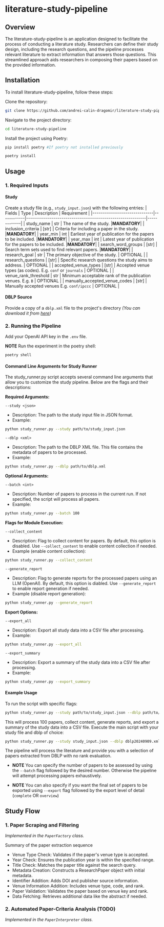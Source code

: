 # literature-study-pipeline
## Overview
The literature-study-pipeline is an application designed to facilitate the process of conducting a literature study. Researchers can define their study design, including the research questions, and the pipeline processes relevant literature to extract information that answers those questions. This streamlined approach aids researchers in composing their papers based on the provided information.

## Installation

To install literature-study-pipeline, follow these steps:

Clone the repository:
```bash
git clone https://github.com/andrei-calin-dragomir/literature-study-pipeline.git
```

Navigate to the project directory:

```bash
cd literature-study-pipeline
```

Install the project using Poetry:
```bash
pip install poetry #If poetry not installed previously
```
```bash
poetry install
```

## Usage
### 1. Required Inputs

#### Study
Create a study file (e.g., `study_input.json`) with the following entries:
| Fields                        | Type       | Description                                                 | Requirement |
|-------------------------------|------------|-------------------------------------------------------------|-------------|
| study_name                    | str        | The name of the study.                                      |**MANDATORY**|
| inclusion_criteria            | [str]      | Criteria for including a paper in the study.                |**MANDATORY**|
| year_min                      | int        | Earliest year of publication for the papers to be included. |**MANDATORY**|
| year_max                      | int        | Latest year of publication for the papers to be included.   |**MANDATORY**|
| search_word_groups            | [str]      | Search term sets used to find relevant papers.              |**MANDATORY**|
| research_goal                 | str        | The primary objective of the study.                         | OPTIONAL    |
| research_questions            | [str]      | Specific research questions the study aims to address.      | OPTIONAL    |
| accepted_venue_types          | [str]      | Accepted venue types (as codes). E.g. `conf` or `journals`  | OPTIONAL    |
| venue_rank_threshold          | str        | Minimum acceptable rank of the publication venues. E.g. `B` | OPTIONAL    |
| manually_accepted_venue_codes | [str]      | Manually accepted venues E.g. `conf/ipccc`                  | OPTIONAL    |


#### DBLP Source
Provide a copy of a `dblp.xml` file to the project's directory
_(You can download it from [here](https://dblp.uni-trier.de/xml/dblp.xml.gz))_

### 2. Running the Pipeline

Add your OpenAI API key in the `.env` file.

**NOTE** Run the experiment in the poetry shell: 
```bash
poetry shell
```

#### Command Line Arguments for Study Runner

The study_runner.py script accepts several command line arguments that allow you to customize the study pipeline. Below are the flags and their descriptions:

**Required Arguments:**

`--study <json>`
- Description: The path to the study input file in JSON format.
- Example:

```bash
python study_runner.py --study path/to/study_input.json
```

`--dblp <xml>`
- Description: The path to the DBLP XML file. This file contains the metadata of papers to be processed.
- Example:

```bash
python study_runner.py --dblp path/to/dblp.xml
```

**Optional Arguments:**

`--batch <int>`
- Description: Number of papers to process in the current run. If not specified, the script will process all papers.
- Example:

```bash
python study_runner.py --batch 100
```

**Flags for Module Execution:**

`--collect_content`
- Description: Flag to collect content for papers. By default, this option is disabled. Use `--collect_content` to enable content collection if needed.
- Example (enable content collection):

```bash
python study_runner.py --collect_content
```

`--generate_report`
- Description: Flag to generate reports for the processed papers using an LLM (OpenAI). By default, this option is diabled. Use `--generate_report` to enable report generation if needed.
- Example (disable report generation):

```bash
python study_runner.py --generate_report
```

**Export Options:**

`--export_all`
- Description: Export all study data into a CSV file after processing.
- Example:

```bash
python study_runner.py --export_all
```

`--export_summary`
- Description: Export a summary of the study data into a CSV file after processing.
- Example:

```bash
python study_runner.py --export_summary
```

#### Example Usage

To run the script with specific flags:

```bash
python study_runner.py --study path/to/study_input.json --dblp path/to/dblp.xml --batch 100 --collect_content --generate_report --export_summary
```

This will process 100 papers, collect content, generate reports, and export a summary of the study data into a CSV file.
Execute the main script with your study file and dblp of choice:

```bash
python study_runner.py --study study_input.json --dblp dblp20240909.xml
```

The pipeline will process the literature and provide you with a selection of papers extracted from DBLP with no rank evaluation.

- **NOTE** You can specify the number of papers to be assessed by using the `--batch` flag followed by the desired number. Otherwise the pipeline will attempt processing papers exhaustively.

- **NOTE** You can also specify if you want the final set of papers to be exported using `--export` flag followed by the export level of detail (`complete` OR `overview`)

## Study Flow
### 1. Paper Scraping and Filtering
_Implemented in the `PaperFactory` class._

Summary of the paper extraction sequence
  - Venue Type Check: Validates if the paper's venue type is accepted.
  - Year Check: Ensures the publication year is within the specified range.
  - Title Check: Matches the paper title against the search query.
  - Metadata Creation: Constructs a ResearchPaper object with initial metadata.
  - Identifier Addition: Adds DOI and publisher source information.
  - Venue Information Addition: Includes venue type, code, and rank.
  - Paper Validation: Validates the paper based on venue key and rank.
  - Data Fetching: Retrieves additional data like the abstract if needed.

### 2. Automated Paper-Criteria Analysis (TODO)
_Implemented in the `PaperInterpreter` class._
